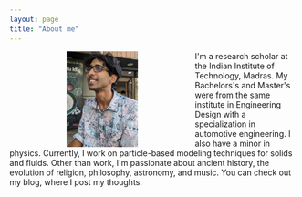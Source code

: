 ```yaml
---
layout: page
title: "About me"
---
```


  <img style=" float: left;" src="pp3.jpg" width="125" hspace="100">
  
I'm a research scholar at the Indian Institute of Technology, Madras. My Bachelors's and Master's were from the same institute in Engineering Design with a specialization in automotive engineering. I also have a minor in physics. Currently, I work on particle-based modeling techniques for solids and fluids. Other than work, I'm passionate about ancient history, the evolution of religion, philosophy, astronomy, and music. You can check out my blog, where I post my thoughts.
